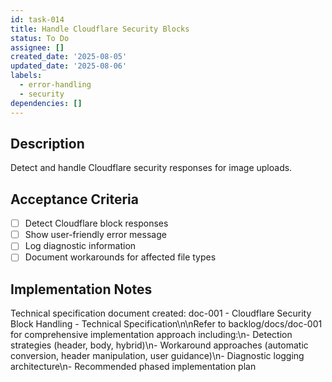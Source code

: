 ```yaml
---
id: task-014
title: Handle Cloudflare Security Blocks
status: To Do
assignee: []
created_date: '2025-08-05'
updated_date: '2025-08-06'
labels:
  - error-handling
  - security
dependencies: []
---
```


## Description

Detect and handle Cloudflare security responses for image uploads.

## Acceptance Criteria

- [ ] Detect Cloudflare block responses
- [ ] Show user-friendly error message
- [ ] Log diagnostic information
- [ ] Document workarounds for affected file types

## Implementation Notes

Technical specification document created: doc-001 - Cloudflare Security Block Handling - Technical Specification\n\nRefer to backlog/docs/doc-001 for comprehensive implementation approach including:\n- Detection strategies (header, body, hybrid)\n- Workaround approaches (automatic conversion, header manipulation, user guidance)\n- Diagnostic logging architecture\n- Recommended phased implementation plan
